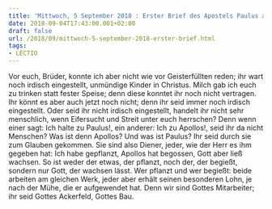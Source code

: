 ```yaml
---
title: 'Mittwoch, 5 September 2018 : Erster Brief des Apostels Paulus an die Korinther 3,1-9.'
date: 2018-09-04T17:43:00.001+02:00
draft: false
url: /2018/09/mittwoch-5-september-2018-erster-brief.html
tags: 
- LECTIO
---
```


Vor euch, Brüder, konnte ich aber nicht wie vor Geisterfüllten reden; ihr wart noch irdisch eingestellt, unmündige Kinder in Christus. Milch gab ich euch zu trinken statt fester Speise; denn diese konntet ihr noch nicht vertragen. Ihr könnt es aber auch jetzt noch nicht; denn ihr seid immer noch irdisch eingestellt. Oder seid ihr nicht irdisch eingestellt, handelt ihr nicht sehr menschlich, wenn Eifersucht und Streit unter euch herrschen? Denn wenn einer sagt: Ich halte zu Paulus!, ein anderer: Ich zu Apollos!, seid ihr da nicht Menschen? Was ist denn Apollos? Und was ist Paulus? Ihr seid durch sie zum Glauben gekommen. Sie sind also Diener, jeder, wie der Herr es ihm gegeben hat: Ich habe gepflanzt, Apollos hat begossen, Gott aber ließ wachsen. So ist weder der etwas, der pflanzt, noch der, der begießt, sondern nur Gott, der wachsen lässt. Wer pflanzt und wer begießt: beide arbeiten am gleichen Werk, jeder aber erhält seinen besonderen Lohn, je nach der Mühe, die er aufgewendet hat. Denn wir sind Gottes Mitarbeiter; ihr seid Gottes Ackerfeld, Gottes Bau.